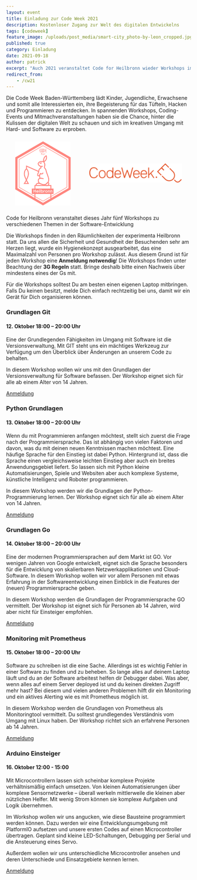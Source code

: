 ```yaml
---
layout: event
title: Einladung zur Code Week 2021
description: Kostenloser Zugang zur Welt des digitalen Entwickelns
tags: [codeweek]
feature_image: /uploads/post_media/smart-city_photo-by-leon_cropped.jpg
published: true
category: Einladung
date: 2021-09-18
author: patrick
excerpt: "Auch 2021 veranstaltet Code for Heilbronn wieder Workshops im Rahmen der Code Week."
redirect_from:
    - /cw21
---
```


Die Code Week Baden-Württemberg lädt Kinder, Jugendliche, Erwachsene und somit alle Interessierten ein, ihre Begeisterung für das Tüfteln, Hacken und Programmieren zu entdecken. In spannenden Workshops, Coding-Events und Mitmachveranstaltungen haben sie die Chance, hinter die Kulissen der digitalen Welt zu schauen und sich im kreativen Umgang mit Hard- und Software zu erproben.

<div style="display: flex; justify-content: space-around; align-items: center; max-height: 30vh; width: 100%;margin: 5% 0 5% 0;"><img style="max-width: 30%; max-height: 90%" src="/uploads/CodeForHeilbronn.svg" alt="CfHN Logo"><a style="max-width: 50%; max-height: 90%"  href="https://codeweek.eu"><img src="/uploads/post_media/Code-Week-2020.png" alt="Code Week Logo"></a></div>  

Code for Heilbronn veranstaltet dieses Jahr fünf Workshops zu verschiedenen Themen in der Software-Entwicklung

Die Workshops finden in den Räumlichkeiten der experimenta Heilbronn statt. Da uns allen die Sicherheit und Gesundheit der Besuchenden sehr am Herzen liegt, wurde ein Hygienekonzept ausgearbeitet, das eine Maximalzahl von Personen pro Workshop zulässt. Aus diesem Grund ist für jeden Workshop eine **Anmeldung notwendig**! Die Workshops finden unter Beachtung der **3G Regeln** statt. Bringe deshalb bitte einen Nachweis über mindestens eines der Gs mit. 

Für die Workshops solltest Du am besten einen eigenen Laptop mitbringen. Falls Du keinen besitzt, melde Dich einfach rechtzeitig bei uns, damit wir ein Gerät für Dich organisieren können.

### Grundlagen Git
#### 12. Oktober 18:00 – 20:00 Uhr
Eine der Grundlegenden Fähigkeiten im Umgang mit Software ist die Versionsverwaltung. Mit GIT steht uns ein mächtiges Werkzeug zur Verfügung um den Überblick über Änderungen an unserem Code zu behalten.

In diesem Workshop wollen wir uns mit den Grundlagen der Versionsverwaltung für Software befassen. Der Workshop eignet sich für alle ab einem Alter von 14 Jahren.

[Anmeldung](https://makerspace.experimenta.science/workshop/code-week-grundlagen-git/)

### Python Grundlagen
#### 13. Oktober 18:00 – 20:00 Uhr
Wenn du mit Programmieren anfangen möchtest, stellt sich zuerst die Frage nach der Programmiersprache. Das ist abhängig von vielen Faktoren und davon, was du mit deinen neuen Kenntnissen machen möchtest. Eine häufige Sprache für den Einstieg ist dabei Python. Hintergrund ist, dass die Sprache einen vergleichsweise leichten Einstieg aber auch ein breites Anwendungsgebiet liefert. So lassen sich mit Python kleine Automatisierungen, Spiele und Websiten aber auch komplexe Systeme, künstliche Intelligenz und Roboter programmieren.

In diesem Workshop werden wir die Grundlagen der Python-Programmierung lernen. Der Workshop eignet sich für alle ab einem Alter von 14 Jahren.

[Anmeldung](https://makerspace.experimenta.science/workshop/code-week-python-grundlagen/)

### Grundlagen Go
#### 14. Oktober 18:00 – 20:00 Uhr
Eine der modernen Programmiersprachen auf dem Markt ist GO. Vor wenigen Jahren von Google entwickelt, eignet sich die Sprache besonders für die Entwicklung von skalierbaren Netzwerkapplikationen und Cloud-Software. In diesem Workshop wollen wir vor allem Personen mit etwas Erfahrung in der Softwareentwicklung einen Einblick in die Features der (neuen) Programmiersprache geben.

In diesem Workshop werden die Grundlagen der Programmiersprache GO vermittelt. Der Workshop ist eignet sich für Personen ab 14 Jahren, wird aber nicht für Einsteiger empfohlen.

[Anmeldung](https://makerspace.experimenta.science/workshop/code-week-grundlagen-go/)

### Monitoring mit Prometheus
#### 15. Oktober 18:00 – 20:00 Uhr
Software zu schreiben ist die eine Sache. Allerdings ist es wichtig Fehler in einer Software zu finden und zu beheben. So lange alles auf deinem Laptop läuft und du an der Software arbeitest helfen dir Debugger dabei. Was aber, wenn alles auf einem Server deployed ist und du keinen direkten Zugriff mehr hast? Bei diesem und vielen anderen Problemen hilft dir ein Monitoring und ein aktives Alerting wie es mit Prometheus möglich ist.

In diesem Workshop werden die Grundlagen von Prometheus als Monitoringtool vermittelt. Du solltest grundlegendes Verständnis vom Umgang mit Linux haben. Der Workshop richtet sich an erfahrene Personen ab 14 Jahren.

[Anmeldung](https://makerspace.experimenta.science/workshop/code-week-monitoring-mit-prometheus/)

### Arduino Einsteiger
#### 16. Oktober 12:00 - 15:00
Mit Microcontrollern lassen sich scheinbar komplexe Projekte verhältnismäßig einfach umsetzen. Von kleinen Automatisierungen über komplexe Sensornetzwerke – überall werkeln mittlerweile die kleinen aber nützlichen Helfer. Mit wenig Strom können sie komplexe Aufgaben und Logik übernehmen.

Im Workshop wollen wir uns angucken, wie diese Bausteine programmiert werden können. Dazu werden wir eine Entwicklungsumgebung mit PlatformIO aufsetzen und unsere ersten Codes auf einen Microcontroller übertragen. Geplant sind kleine LED-Schaltungen, Debugging per Serial und die Ansteuerung eines Servo.

Außerdem wollen wir uns unterschiedliche Microcontroller ansehen und deren Unterschiede und Einsatzgebiete kennen lernen.

[Anmeldung](https://makerspace.experimenta.science/workshop/code-week-arduino-einsteiger/)
